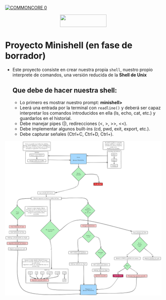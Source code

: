  [![COMMONCORE 0](https://img.shields.io/badge/%20<<%20C%20o%20m%20m%20o%20n%20C%20o%20r%20e%20-c988f9)](https://github.com/fran-byte/Cursus-42-Madrid)

<div align="center">

<a href="#"><img src="https://img.shields.io/badge/%20%20minishell%20%20-00008b" style="width:150px;height:40px;"></a>

</div>


# Proyecto Minishell (en fase de borrador)

- Este proyecto consiste en crear nuestra propia `shell`, nuestro propio interprete de comandos,
  una versión reducida de la **Shell de Unix**

  ## Que debe de hacer nuestra shell:
  - Lo primero es mostrar nuestro prompt: **minishell>**
  - Leerá una entrada por la terminal con `readline()` y deberá ser capaz interpretar los comandos
    introducidos en ella (ls, echo, cat, etc.) y guardarlos en el historial.
  - Debe manejar pipes (|), redirecciones (<, >, >>, <<).
  - Debe implementar algunos built-ins (cd, pwd, exit, export, etc.).
  - Debe capturar señales (Ctrl+C, Ctrl+D, Ctrl+\).
 
<p align="center" width="100%"><a href="#"><img src="../../img/milestone_3/minishell.png" width="1300" /></a></p>


